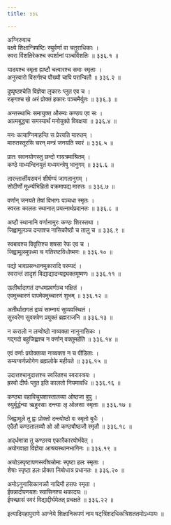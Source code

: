 ```yaml
---
title: ३३६

---
```

अग्निरुवाच  
वक्ष्ये शिक्षान्त्रिषष्टिः स्युर्वर्णा वा चतुराधिकाः ।  
स्वरा विंशतिरेकश्च स्पर्शानां पञ्चविंशतिः ॥ ३३६.१ ॥  
  
यादयश्च स्मृता ह्यष्टौ चत्वारश्च समाः स्मृताः ।  
अनुस्वारो विसर्गश्च पौख्यौ चापि परान्वितौ ॥ ३३६.२ ॥  
  
दुष्पृष्ठश्चेति विज्ञेया लृकारः प्लुत एव च ।  
रङ्गश्च खे अरं प्रोक्तं हकारः पञ्चमैर्युतः ॥ ३३६.३ ॥  
  
अन्तस्थाभिः समायुक्त औरम्यः कण्ठ्य एव सः ।  
आत्मबुद्ध्या समस्यार्थं मनोयुक्ते विवक्षया ॥ ३३६.४ ॥  
  
मनः कायाग्निमाहन्ति स प्रेरयति मारुतम् ।  
मारुतस्तूरसि चरन् मन्त्रं जनयति स्वरं ॥ ३३६.५ ॥  
  
प्रातः सवनयोगस्तु छन्दो गायत्रमाश्रितम् ।  
कण्ठे माध्यन्दिनयुतं मध्यमन्त्रेषु भानुगम् ॥ ३३६.६ ॥  
  
तारन्तार्त्तीयसवनं शीर्षण्यं जागतानुगम् ।  
सोदीर्णो मूर्ध्न्यभिहितो वक्रमापद्य मारुतः ॥ ३३६.७ ॥  
  
वर्णान् जनयते तेषां विभागः पञ्चधा स्मृतः ।  
स्वरतः कालतः स्थानात् प्रयत्नार्थप्रदानतः ॥ ३३६.८ ॥  
  
अष्टौ स्थानानि वर्णानामुरः कण्ठः शिरस्तथा ।  
जिह्वामूलञ्च दन्ताश्च नासिकौष्ठौ च तालु च ॥ ३३६.९ ॥  
  
स्वबावश्च विवृत्तिश्च शषसा रेफ एव च ।  
जिह्वामूलमुपध्मा च गतिरष्टविधोष्मणः ॥ ३३६.१० ॥  
  
पद्यो भावप्रसन्धानमुकारादि परम्पदं ।  
स्वरान्तं तादृशं विद्याद्यादन्यद्व्यक्तमूष्मणः ॥ ३३६.११ ॥  
  
ऊतीर्थादागतं दग्धमप्रवर्णञ्च भक्षितं ।  
एवमुच्चारणं पापमेवमुच्चारणं शुभम् ॥ ३३६.१२ ॥  
  
अतीर्थादागतं द्रव्यं साम्नायं सुव्यवस्थितं ।  
सुस्वरेण सुवक्त्रेण प्रयुक्तं ब्रह्मराजनि ॥ ३३६.१३ ॥  
  
न करालो न लम्वोष्ठो नाव्यक्ता नानुनासिकः ।  
गद्‌गदो बहुजिह्वश्च न वर्णान् वक्तुमर्हति ॥ ३३६.१४ ॥  
  
एवं वर्णाः प्रयोक्तव्या नाव्यक्ता न च पीडिताः ।  
सम्यग्वर्णप्र्योगेण ब्रह्मलोके महीयते ॥ ३३६.१५ ॥  
  
उदात्तश्चानुदात्तश्च स्वरितश्च स्वरास्त्रयः ।  
ह्रस्वो दीर्घः प्लुत इति कालतो नियमावधि ॥ ३३६.१६ ॥  
  
कण्ठ्या वहाविचुयशास्तालव्या ओष्ठजा वुपु ।  
स्युर्मूर्द्धन्या ऋहुरसाः दन्त्याः लृ ओलसाः स्मृताः ॥ ३३६.१७ ॥  
  
जिह्वामूले तु ह्वः प्रोक्तो दन्त्योष्ठो वः स्मृतो बुधैः ।  
एदैतौ कण्ठतालव्यौ ओ औ कण्ठ्यौष्ठजौ स्मृतौ ॥ ३३६.१८ ॥  
  
अद्‌र्धमात्रा तु कण्ठस्य एकारैकारयोर्भवेत् ।  
अयोगवाहा विज्ञेया आश्रयस्थानभागिनः ॥ ३३६.१९ ॥  
  
अचोऽस्पृष्टापणस्त्वीषन्नोमाः स्पृष्टा हलः स्मृताः ।  
शेषाः स्पृष्टा हलः प्रोक्ता निबोधात्र प्रधानतः ॥ ३३६.२० ॥  
  
अमोऽनुनासिकानक्रौ नादिमौ हसपः स्मृता ।  
ईषन्नादोपणयशः स्वासिनश्च थकादयः ॥  
ईषच्छासं स्वरं विद्याद्दीर्घमेतत् प्रचक्षते ॥ ३३६.२२ ॥  
  
इत्यादिमहापुराणे आग्नेये शिक्षानिरूपणं नाम षट्‌त्रिंशदधिकत्रिशततमोऽध्यायः ॥